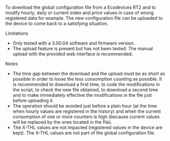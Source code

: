 To download the global configuration file from a Ecodevices RT2 and to modify hourly, daily or current index and price values in case of wrong registered data for example.
The new configuration file can be uploaded to the device to come back to a satisfying situation.

Limitations
- Only tested with a 3.00.04 software and firmware version.
- The upload feature is present but has not been tested. The manual upload with the provided web interface is recommended.

Notes
- The time gap between the download and the upload must be as short as possible in order to loose the less consomption counting as possible. It is recommended to download a first time, to code the modifications in the script, to check the new file obtained, to download a second time and to make immediately effective the modifications in the file just before uploading it.
- The operation should be avoided just before a plain hour (at the time when hourly values are registered in the history) and when the current consomption of one or more counters is high (because current values will be replaced by the ones located in the file).
- The X-THL values are not impacted (registered values in the device are kept). The X-THL values are not part of the global configuration file.
